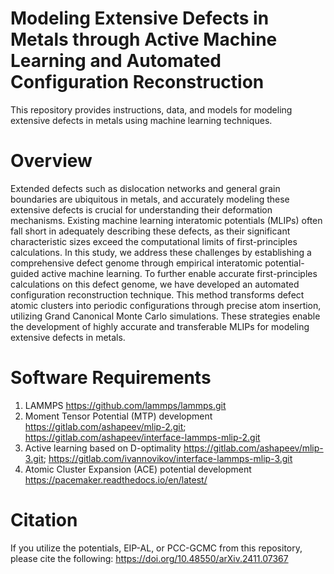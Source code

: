 # Modeling Extensive Defects in Metals through Active Machine Learning and Automated Configuration Reconstruction
This repository provides instructions, data, and models for modeling extensive defects in metals using machine learning techniques.
# Overview
Extended defects such as dislocation networks and general grain boundaries are ubiquitous in metals, and accurately modeling these extensive defects is crucial for understanding their deformation mechanisms. Existing machine learning interatomic potentials (MLIPs) often fall short in adequately describing these defects, as their significant characteristic sizes exceed the computational limits of first-principles calculations. In this study, we address these challenges by establishing a comprehensive defect genome through empirical interatomic potential-guided active machine learning. To further enable accurate first-principles calculations on this defect genome, we have developed an automated configuration reconstruction technique. This method transforms defect atomic clusters into periodic configurations through precise atom insertion, utilizing Grand Canonical Monte Carlo simulations. These strategies enable the development of highly accurate and transferable MLIPs for modeling extensive defects in metals.
# Software Requirements
1. LAMMPS https://github.com/lammps/lammps.git
2. Moment Tensor Potential (MTP) development
   https://gitlab.com/ashapeev/mlip-2.git;   
   https://gitlab.com/ashapeev/interface-lammps-mlip-2.git
3. Active learning based on D-optimality
   https://gitlab.com/ashapeev/mlip-3.git;
   https://gitlab.com/ivannovikov/interface-lammps-mlip-3.git
4. Atomic Cluster Expansion (ACE) potential development
   https://pacemaker.readthedocs.io/en/latest/

# Citation
If you utilize the potentials, EIP-AL, or PCC-GCMC from this repository, please cite the following:
https://doi.org/10.48550/arXiv.2411.07367
